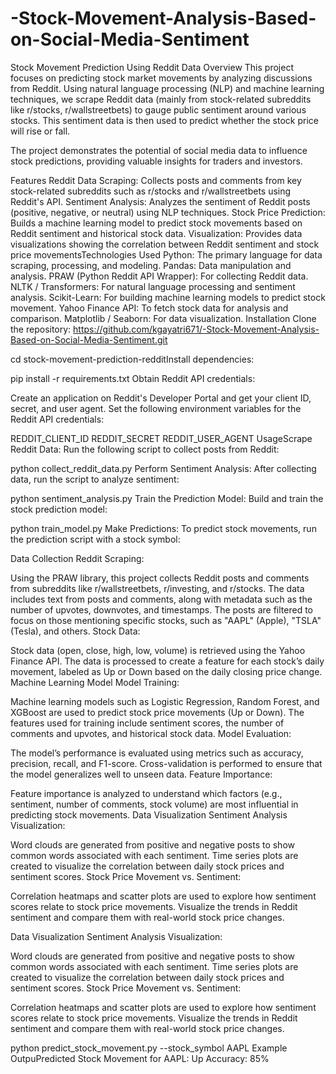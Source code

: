 # -Stock-Movement-Analysis-Based-on-Social-Media-Sentiment
Stock Movement Prediction Using Reddit Data
Overview
This project focuses on predicting stock market movements by analyzing discussions from Reddit. Using natural language processing (NLP) and machine learning techniques, we scrape Reddit data (mainly from stock-related subreddits like r/stocks, r/wallstreetbets) to gauge public sentiment around various stocks. This sentiment data is then used to predict whether the stock price will rise or fall.

The project demonstrates the potential of social media data to influence stock predictions, providing valuable insights for traders and investors.

Features
Reddit Data Scraping: Collects posts and comments from key stock-related subreddits such as r/stocks and r/wallstreetbets using Reddit's API.
Sentiment Analysis: Analyzes the sentiment of Reddit posts (positive, negative, or neutral) using NLP techniques.
Stock Price Prediction: Builds a machine learning model to predict stock movements based on Reddit sentiment and historical stock data.
Visualization: Provides data visualizations showing the correlation between Reddit sentiment and stock price movementsTechnologies Used
Python: The primary language for data scraping, processing, and modeling.
Pandas: Data manipulation and analysis.
PRAW (Python Reddit API Wrapper): For collecting Reddit data.
NLTK / Transformers: For natural language processing and sentiment analysis.
Scikit-Learn: For building machine learning models to predict stock movement.
Yahoo Finance API: To fetch stock data for analysis and comparison.
Matplotlib / Seaborn: For data visualization.
Installation
Clone the repository:
https://github.com/kgayatri671/-Stock-Movement-Analysis-Based-on-Social-Media-Sentiment.git

cd stock-movement-prediction-redditInstall dependencies:

pip install -r requirements.txt
Obtain Reddit API credentials:

Create an application on Reddit's Developer Portal and get your client ID, secret, and user agent.
Set the following environment variables for the Reddit API credentials:

REDDIT_CLIENT_ID
REDDIT_SECRET
REDDIT_USER_AGENT
UsageScrape Reddit Data: Run the following script to collect posts from Reddit:

python collect_reddit_data.py
Perform Sentiment Analysis: After collecting data, run the script to analyze sentiment:

python sentiment_analysis.py
Train the Prediction Model: Build and train the stock prediction model:


python train_model.py
Make Predictions: To predict stock movements, run the prediction script with a stock symbol:


Data Collection
Reddit Scraping:

Using the PRAW library, this project collects Reddit posts and comments from subreddits like r/wallstreetbets, r/investing, and r/stocks.
The data includes text from posts and comments, along with metadata such as the number of upvotes, downvotes, and timestamps.
The posts are filtered to focus on those mentioning specific stocks, such as "AAPL" (Apple), "TSLA" (Tesla), and others.
Stock Data:

Stock data (open, close, high, low, volume) is retrieved using the Yahoo Finance API.
The data is processed to create a feature for each stock’s daily movement, labeled as Up or Down based on the daily closing price change.
Machine Learning Model
Model Training:

Machine learning models such as Logistic Regression, Random Forest, and XGBoost are used to predict stock price movements (Up or Down).
The features used for training include sentiment scores, the number of comments and upvotes, and historical stock data.
Model Evaluation:

The model’s performance is evaluated using metrics such as accuracy, precision, recall, and F1-score.
Cross-validation is performed to ensure that the model generalizes well to unseen data.
Feature Importance:

Feature importance is analyzed to understand which factors (e.g., sentiment, number of comments, stock volume) are most influential in predicting stock movements.
Data Visualization
Sentiment Analysis Visualization:

Word clouds are generated from positive and negative posts to show common words associated with each sentiment.
Time series plots are created to visualize the correlation between daily stock prices and sentiment scores.
Stock Price Movement vs. Sentiment:

Correlation heatmaps and scatter plots are used to explore how sentiment scores relate to stock price movements.
Visualize the trends in Reddit sentiment and compare them with real-world stock price changes.

Data Visualization
Sentiment Analysis Visualization:

Word clouds are generated from positive and negative posts to show common words associated with each sentiment.
Time series plots are created to visualize the correlation between daily stock prices and sentiment scores.
Stock Price Movement vs. Sentiment:

Correlation heatmaps and scatter plots are used to explore how sentiment scores relate to stock price movements.
Visualize the trends in Reddit sentiment and compare them with real-world stock price changes.

python predict_stock_movement.py --stock_symbol AAPL
Example OutpuPredicted Stock Movement for AAPL: Up
Accuracy: 85%
